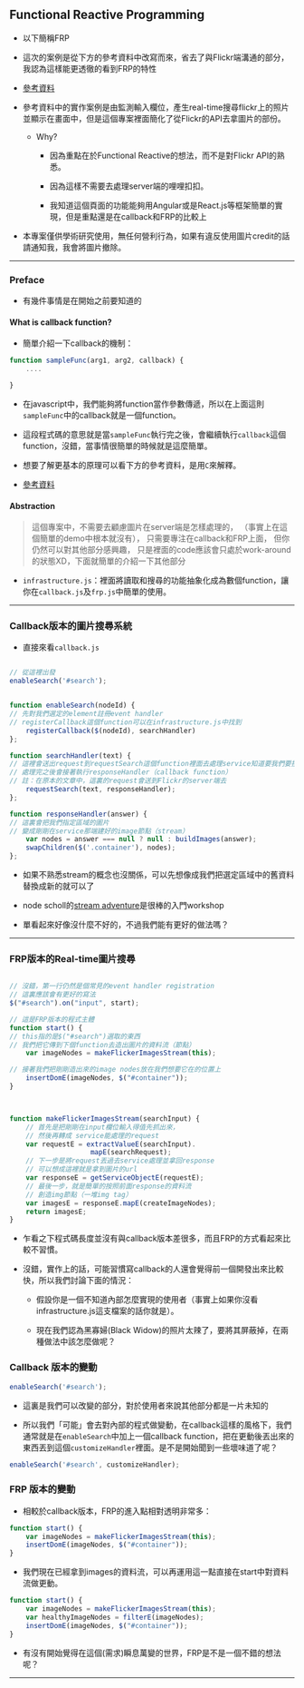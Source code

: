 ## Functional Reactive Programming


- 以下簡稱FRP

- 這次的案例是從下方的參考資料中改寫而來，省去了與Flickr端溝通的部分，我認為這樣能更透徹的看到FRP的特性

- [參考資料](http://www.infoq.com/cn/articles/functional-reactive-programming)

- 參考資料中的實作案例是由監測輸入欄位，產生real-time搜尋flickr上的照片並顯示在畫面中，但是這個專案裡面簡化了從Flickr的API去拿圖片的部份。
    
    - Why?

        - 因為重點在於Functional Reactive的想法，而不是對Flickr API的熟悉。

        - 因為這樣不需要去處理server端的哩哩扣扣。

        - 我知道這個頁面的功能能夠用Angular或是React.js等框架簡單的實現，但是重點還是在callback和FRP的比較上

- 本專案僅供學術研究使用，無任何營利行為，如果有違反使用圖片credit的話請通知我，我會將圖片撤除。

----

### Preface

- 有幾件事情是在開始之前要知道的

#### What is callback function?

- 簡單介紹一下callback的機制：

```javascript
function sampleFunc(arg1, arg2, callback) {
    ....

}
```

- 在javascript中，我們能夠將function當作參數傳遞，所以在上面這則`sampleFunc`中的callback就是一個function。

- 這段程式碼的意思就是當`sampleFunc`執行完之後，會繼續執行`callback`這個function，沒錯，當事情很簡單的時候就是這麼簡單。

- 想要了解更基本的原理可以看下方的參考資料，是用`C`來解釋。

- [參考資料](http://www.dev.idv.tw/mediawiki/index.php/%E4%BD%95%E8%AC%82callback_function%EF%BC%9F)

#### Abstraction

> 這個專案中，不需要去顧慮圖片在server端是怎樣處理的，
>（事實上在這個簡單的demo中根本就沒有），
> 只需要專注在callback和FRP上面，
> 但你仍然可以對其他部分感興趣，
> 只是裡面的code應該會只處於work-around的狀態XD，下面就簡單的介紹一下其他部分

- `infrastructure.js`：裡面將讀取和搜尋的功能抽象化成為數個function，讓你在`callback.js`及`frp.js`中簡單的使用。

----

### Callback版本的圖片搜尋系統

- 直接來看`callback.js`

```javascript

// 從這裡出發
enableSearch('#search');


function enableSearch(nodeId) {
// 先對我們選定的element註冊event handler
// registerCallback這個function可以在infrastructure.js中找到
    registerCallback($(nodeId), searchHandler)
};

function searchHandler(text) {
// 這裡會送出request到requestSearch這個function裡面去處理service知道要我們要搜尋什麼東西
// 處理完之後會接著執行responseHandler（callback function）
// 註：在原本的文章中，這裏的request會送到Flickr的server端去
    requestSearch(text, responseHandler);
};

function responseHandler(answer) {
// 這裏會把我們指定區域的圖片
// 變成剛剛在service那端建好的image節點（stream）
    var nodes = answer === null ? null : buildImages(answer);
    swapChildren($('.container'), nodes);
};

```

- 如果不熟悉stream的概念也沒關係，可以先想像成我們把選定區域中的舊資料替換成新的就可以了

- node scholl的[stream adventure](https://github.com/substack/stream-adventure)是很棒的入門workshop

- 單看起來好像沒什麼不好的，不過我們能有更好的做法嗎？

----

### FRP版本的Real-time圖片搜尋


```javascript

// 沒錯，第一行仍然是個常見的event handler registration
// 這裏應該會有更好的寫法
$("#search").on("input", start);

// 這是FRP版本的程式主體
function start() {
// this指的是$("#search")選取的東西
// 我們把它傳到下個function去造出圖片的資料流（節點）
    var imageNodes = makeFlickerImagesStream(this);

// 接著我們把剛剛造出來的image nodes放在我們想要它在的位置上
    insertDomE(imageNodes, $("#container"));
}



function makeFlickerImagesStream(searchInput) {
    // 首先是把剛剛在input欄位輸入得值先抓出來，
    // 然後再轉成 service能處理的request
    var requestE = extractValueE(searchInput).
                    mapE(searchRequest);
    // 下一步是將request丟過去service處理並拿回response
    // 可以想成這裡就是拿到圖片的url
    var responseE = getServiceObjectE(requestE);
    // 最後一步，就是簡單的按照前面response的資料流
    // 創造img節點（一堆img tag）
    var imagesE = responseE.mapE(createImageNodes);
    return imagesE;
}
```

- 乍看之下程式碼長度並沒有與callback版本差很多，而且FRP的方式看起來比較不習慣。

- 沒錯，實作上的話，可能習慣寫callback的人還會覺得前一個開發出來比較快，所以我們討論下面的情況：

    - 假設你是一個不知道內部怎麼實現的使用者（事實上如果你沒看infrastructure.js這支檔案的話你就是）。

    - 現在我們認為黑寡婦(Black Widow)的照片太辣了，要將其屏蔽掉，在兩種做法中該怎麼做呢？


### Callback 版本的變動

```javascript
enableSearch('#search');
```

- 這裏是我們可以改變的部分，對於使用者來說其他部分都是一片未知的

- 所以我們「可能」會去對內部的程式做變動，在callback這樣的風格下，我們通常就是在`enableSearch`中加上一個callback function，把在更動後丟出來的東西丟到這個`customizeHandler`裡面。是不是開始聞到一些壞味道了呢？

```javascript
enableSearch('#search', customizeHandler);
```

### FRP 版本的變動

- 相較於callback版本，FRP的進入點相對透明非常多：

```javascript
function start() {
    var imageNodes = makeFlickerImagesStream(this);
    insertDomE(imageNodes, $("#container"));
}
```

- 我們現在已經拿到images的資料流，可以再運用這一點直接在start中對資料流做更動。

```javascript
function start() {
    var imageNodes = makeFlickerImagesStream(this);
    var healthyImageNodes = filterE(imageNodes);
    insertDomE(imageNodes, $("#container"));
}
```

- 有沒有開始覺得在這個(需求)瞬息萬變的世界，FRP是不是一個不錯的想法呢？

---
